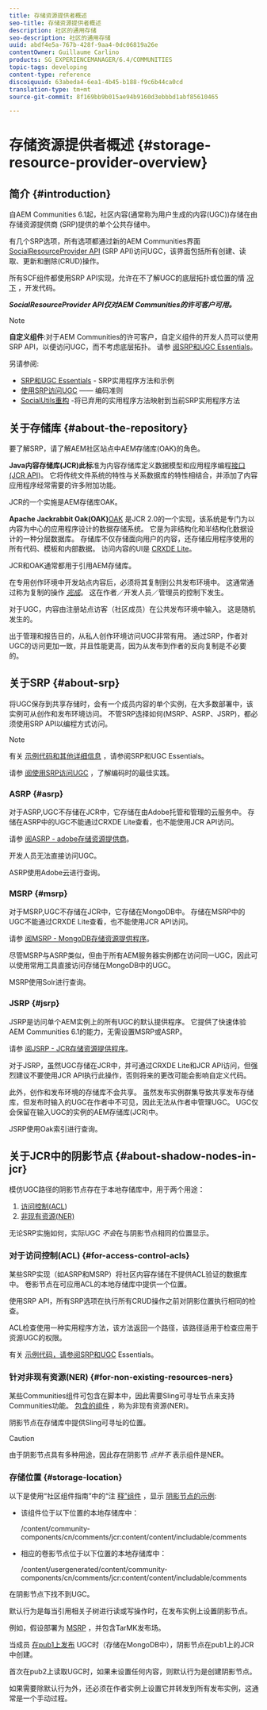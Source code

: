 ```yaml
---
title: 存储资源提供者概述
seo-title: 存储资源提供者概述
description: 社区的通用存储
seo-description: 社区的通用存储
uuid: abdf4e5a-767b-428f-9aa4-0dc06819a26e
contentOwner: Guillaume Carlino
products: SG_EXPERIENCEMANAGER/6.4/COMMUNITIES
topic-tags: developing
content-type: reference
discoiquuid: 63abeda4-6ea1-4b45-b188-f9c6b44ca0cd
translation-type: tm+mt
source-git-commit: 8f169bb9b015ae94b9160d3ebbbd1abf85610465

---
```



# 存储资源提供者概述 {#storage-resource-provider-overview}

## 简介 {#introduction}

自AEM Communities 6.1起，社区内容(通常称为用户生成的内容(UGC))存储在由存储资源提供商 [](working-with-srp.md) (SRP)提供的单个公共存储中。

有几个SRP选项，所有选项都通过新的AEM Communities界面 [SocialResourceProvider API](srp-and-ugc.md) (SRP API)访问UGC，该界面包括所有创建、读取、更新和删除(CRUD)操作。

所有SCF组件都使用SRP API实现，允许在不了解UGC的底层拓扑或位置的情 [况下](topologies.md) ，开发代码。

***SocialResourceProvider API仅对AEM Communities的许可客户可用。***

>[!NOTE]
>
>**自定义组件**:对于AEM Communities的许可客户，自定义组件的开发人员可以使用SRP API，以便访问UGC，而不考虑底层拓扑。 请参 [阅SRP和UGC Essentials](srp-and-ugc.md)。

另请参阅:

* [SRP和UGC Essentials](srp-and-ugc.md) - SRP实用程序方法和示例
* [使用SRP访问UGC](accessing-ugc-with-srp.md) —— 编码准则
* [SocialUtils重构](socialutils.md) -将已弃用的实用程序方法映射到当前SRP实用程序方法

## 关于存储库 {#about-the-repository}

要了解SRP，请了解AEM社区站点中AEM存储库(OAK)的角色。

**Java内容存储库(JCR)此标**&#x200B;准为内容存储库定义数据模型和应用程序编程[接口(JCR API](https://jackrabbit.apache.org/jcr/jcr-api.html))。 它将传统文件系统的特性与关系数据库的特性相结合，并添加了内容应用程序经常需要的许多附加功能。

JCR的一个实施是AEM存储库OAK。

**Apache Jackrabbit Oak(OAK)**[OAK](../../help/sites-deploying/platform.md) 是JCR 2.0的一个实现，该系统是专门为以内容为中心的应用程序设计的数据存储系统。 它是为非结构化和半结构化数据设计的一种分层数据库。 存储库不仅存储面向用户的内容，还存储应用程序使用的所有代码、模板和内部数据。 访问内容的UI是 [CRXDE Lite](../../help/sites-developing/developing-with-crxde-lite.md)。

JCR和OAK通常都用于引用AEM存储库。

在专用创作环境中开发站点内容后，必须将其复制到公共发布环境中。 这通常通过称为复制的操作 *[完成](deploy-communities.md#replication-agents-on-author)*。 这在作者／开发人员／管理员的控制下发生。

对于UGC，内容由注册站点访客（社区成员）在公共发布环境中输入。 这是随机发生的。

出于管理和报告目的，从私人创作环境访问UGC非常有用。 通过SRP，作者对UGC的访问更加一致，并且性能更高，因为从发布到作者的反向复制是不必要的。

## 关于SRP {#about-srp}

将UGC保存到共享存储时，会有一个成员内容的单个实例，在大多数部署中，该实例可从创作和发布环境访问。 不管SRP选择如何(MSRP、ASRP、JSRP)，都必须使用SRP API以编程方式访问。

>[!NOTE]
>
>有关 [示例代码和其他详细信息](srp-and-ugc.md) ，请参阅SRP和UGC Essentials。
>
>请参 [阅使用SRP访问UGC](accessing-ugc-with-srp.md) ，了解编码时的最佳实践。

### ASRP {#asrp}

对于ASRP,UGC不存储在JCR中，它存储在由Adobe托管和管理的云服务中。 存储在ASRP中的UGC不能通过CRXDE Lite查看，也不能使用JCR API访问。

请参 [阅ASRP - adobe存储资源提供商](asrp.md)。

开发人员无法直接访问UGC。

ASRP使用Adobe云进行查询。

### MSRP {#msrp}

对于MSRP,UGC不存储在JCR中，它存储在MongoDB中。 存储在MSRP中的UGC不能通过CRXDE Lite查看，也不能使用JCR API访问。

请参 [阅MSRP - MongoDB存储资源提供程序](msrp.md)。

尽管MSRP与ASRP类似，但由于所有AEM服务器实例都在访问同一UGC，因此可以使用常用工具直接访问存储在MongoDB中的UGC。

MSRP使用Solr进行查询。

### JSRP {#jsrp}

JSRP是访问单个AEM实例上的所有UGC的默认提供程序。 它提供了快速体验AEM Communities 6.1的能力，无需设置MSRP或ASRP。

请参 [阅JSRP - JCR存储资源提供程序](jsrp.md)。

对于JSRP，虽然UGC存储在JCR中，并可通过CRXDE Lite和JCR API访问，但强烈建议不要使用JCR API执行此操作，否则将来的更改可能会影响自定义代码。

此外，创作和发布环境的存储库不会共享。 虽然发布实例群集导致共享发布存储库，但发布时输入的UGC在作者中不可见，因此无法从作者中管理UGC。 UGC仅会保留在输入UGC的实例的AEM存储库(JCR)中。

JSRP使用Oak索引进行查询。

## 关于JCR中的阴影节点 {#about-shadow-nodes-in-jcr}

模仿UGC路径的阴影节点存在于本地存储库中，用于两个用途：

1. [访问控制(ACL](#for-access-control-acls))
1. [非现有资源(NER)](#for-non-existing-resources-ners)

无论SRP实施如何，实际UGC *不会*在与阴影节点相同的位置显示。

### 对于访问控制(ACL) {#for-access-control-acls}

某些SRP实现（如ASRP和MSRP）将社区内容存储在不提供ACL验证的数据库中。 卷影节点在可应用ACL的本地存储库中提供一个位置。

使用SRP API，所有SRP选项在执行所有CRUD操作之前对阴影位置执行相同的检查。

ACL检查使用一种实用程序方法，该方法返回一个路径，该路径适用于检查应用于资源UGC的权限。

有关 [示例代码，请参阅SRP和UGC](srp-and-ugc.md) Essentials。

### 针对非现有资源(NER) {#for-non-existing-resources-ners}

某些Communities组件可包含在脚本中，因此需要Sling可寻址节点来支持Communities功能。 [包含的组件](scf.md#add-or-include-a-communities-component) ，称为非现有资源(NER)。

阴影节点在存储库中提供Sling可寻址的位置。

>[!CAUTION]
>
>由于阴影节点具有多种用途，因此存在阴影节 *点并不* 表示组件是NER。

### 存储位置 {#storage-location}

以下是使用“社区组件指南”中的“注 [释”组件](http://localhost:4502/content/community-components/en/comments.html) ，显示 [阴影节点的示例](components-guide.md):

* 该组件位于以下位置的本地存储库中：

   /content/community-components/cn/comments/jcr:content/content/includable/comments

* 相应的卷影节点位于以下位置的本地存储库中：

   /content/usergenerated/content/community-components/cn/comments/jcr:content/content/includable/comments

在阴影节点下找不到UGC。

默认行为是每当引用相关子树进行读或写操作时，在发布实例上设置阴影节点。

例如，假设部署为 [MSRP](msrp.md) ，并包含TarMK发布场。

当成员 [在pub1上发布](users.md) UGC时（存储在MongoDB中），阴影节点在pub1上的JCR中创建。

首次在pub2上读取UGC时，如果未设置任何内容，则默认行为是创建阴影节点。

如果需要除默认行为外，还必须在作者实例上设置它并转发到所有发布实例，这通常是一个手动过程。
